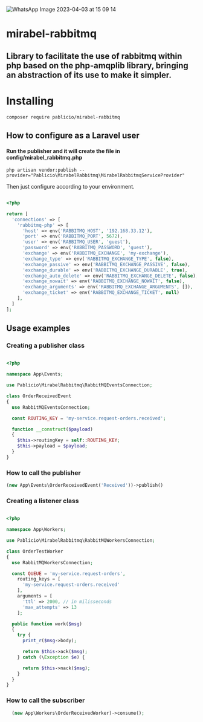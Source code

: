 
![WhatsApp Image 2023-04-03 at 15 09 14](https://user-images.githubusercontent.com/19760320/229592412-a12e1408-6edc-458f-bff3-5935400cb921.jpeg)

# mirabel-rabbitmq
## Library to facilitate the use of rabbitmq within php based on the php-amqplib library, bringing an abstraction of its use to make it simpler.

##
# Installing

```
composer require pablicio/mirabel-rabbitmq
```

## How to configure as a Laravel user
#### Run the publisher and it will create the file in config/mirabel_rabbitmq.php
```
php artisan vendor:publish --provider="Pablicio\MirabelRabbitmq\MirabelRabbitmqServiceProvider"
```

Then just configure according to your environment.

```php

<?php

return [
  'connections' => [
    'rabbitmq-php' => [
      'host' => env('RABBITMQ_HOST', '192.168.33.12'),
      'port' => env('RABBITMQ_PORT', 5672),
      'user' => env('RABBITMQ_USER', 'guest'),
      'password' => env('RABBITMQ_PASSWORD', 'guest'),
      'exchange' => env('RABBITMQ_EXCHANGE', 'my-exchange'),
      'exchange_type' => env('RABBITMQ_EXCHANGE_TYPE', false),
      'exchange_passive' => env('RABBITMQ_EXCHANGE_PASSIVE', false),
      'exchange_durable' => env('RABBITMQ_EXCHANGE_DURABLE', true),
      'exchange_auto_delete' => env('RABBITMQ_EXCHANGE_DELETE', false),
      'exchange_nowait' => env('RABBITMQ_EXCHANGE_NOWAIT', false),
      'exchange_arguments' => env('RABBITMQ_EXCHANGE_ARGUMENTS', []),
      'exchange_ticket' => env('RABBITMQ_EXCHANGE_TICKET', null)
    ],
  ]
];
```

## Usage examples

### Creating a publisher class
```php

<?php

namespace App\Events;

use Pablicio\MirabelRabbitmq\RabbitMQEventsConnection;

class OrderReceivedEvent
{
  use RabbitMQEventsConnection;

  const ROUTING_KEY = 'my-service.request-orders.received';

  function __construct($payload)
  {
    $this->routingKey = self::ROUTING_KEY;
    $this->payload = $payload;
  }
}

```

### How to call the publisher

```php 
(new App\Events\OrderReceivedEvent('Received'))->publish()
```

### Creating a listener class
```php

<?php

namespace App\Workers;

use Pablicio\MirabelRabbitmq\RabbitMQWorkersConnection;

class OrderTestWorker
{
  use RabbitMQWorkersConnection;

  const QUEUE = 'my-service.request-orders',
    routing_keys = [
      'my-service.request-orders.received'
    ],
    arguments = [
      'ttl' => 2000, // in milisseconds
      'max_attempts' => 13
    ];

  public function work($msg)
  {
    try {
      print_r($msg->body);

      return $this->ack($msg);
    } catch (\Exception $e) {

      return $this->nack($msg);
    }
  }
}

```

### How to call the subscriber

```php 
  (new App\Workers\OrderReceivedWorker)->consume();
```
